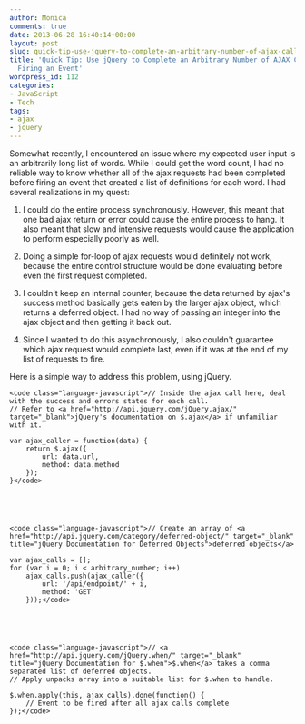 ```yaml
---
author: Monica
comments: true
date: 2013-06-28 16:40:14+00:00
layout: post
slug: quick-tip-use-jquery-to-complete-an-arbitrary-number-of-ajax-calls-before-firing-an-event
title: 'Quick Tip: Use jQuery to Complete an Arbitrary Number of AJAX Calls Before
  Firing an Event'
wordpress_id: 112
categories:
- JavaScript
- Tech
tags:
- ajax
- jquery
---
```


Somewhat recently, I encountered an issue where my expected user input is an arbitrarily long list of words. While I could get the word count, I had no reliable way to know whether all of the ajax requests had been completed before firing an event that created a list of definitions for each word. I had several realizations in my quest:



	
  1. I could do the entire process synchronously. However, this meant that one bad ajax return or error could cause the entire process to hang. It also meant that slow and intensive requests would cause the application to perform especially poorly as well.

	
  2. Doing a simple for-loop of ajax requests would definitely not work, because the entire control structure would be done evaluating before even the first request completed.

	
  3. I couldn't keep an internal counter, because the data returned by ajax's success method basically gets eaten by the larger ajax object, which returns a deferred object. I had no way of passing an integer into the ajax object and then getting it back out.

	
  4. Since I wanted to do this asynchronously, I also couldn't guarantee which ajax request would complete last, even if it was at the end of my list of requests to fire.


Here is a simple way to address this problem, using jQuery.

<!-- more -->


    
    <code class="language-javascript">// Inside the ajax call here, deal with the success and errors states for each call. 
    // Refer to <a href="http://api.jquery.com/jQuery.ajax/" target="_blank">jQuery's documentation on $.ajax</a> if unfamiliar with it.
    
    var ajax_caller = function(data) {
        return $.ajax({
            url: data.url, 
            method: data.method
        });
    }</code>




    
    <code class="language-javascript">// Create an array of <a href="http://api.jquery.com/category/deferred-object/" target="_blank" title="jQuery Documentation for Deferred Objects">deferred objects</a>
    
    var ajax_calls = [];
    for (var i = 0; i < arbitrary_number; i++)
        ajax_calls.push(ajax_caller({
            url: '/api/endpoint/' + i,
            method: 'GET'
        }));</code>




    
    <code class="language-javascript">// <a href="http://api.jquery.com/jQuery.when/" target="_blank" title="jQuery Documentation for $.when">$.when</a> takes a comma separated list of deferred objects.
    // Apply unpacks array into a suitable list for $.when to handle.
    
    $.when.apply(this, ajax_calls).done(function() {
        // Event to be fired after all ajax calls complete
    });</code>
